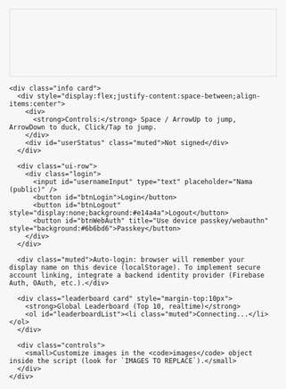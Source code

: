 
<html lang="id">
<head>
  <meta charset="utf-8" />
  <meta name="viewport" content="width=device-width,initial-scale=1" />
  <title>Game Joy - Clone (Customizable) + Login & Realtime Leaderboard</title>
  <style>
    :root{ --bg-color:#f7f7f7; }
    html,body{height:100%;margin:0;font-family:Inter,system-ui,Arial;background:var(--bg-color);display:flex;align-items:center;justify-content:center}
    .wrap{max-width:960px;width:95%;}
    canvas{display:block;width:100%;height:auto;border:1px solid #ddd;background:transparent}
    .info{margin-top:10px;color:#333;font-size:14px}
    .controls{margin-top:8px}
    .controls small{display:block;color:#666}

    /* simple UI boxes */
    .ui-row{display:flex;gap:8px;align-items:center;margin-top:10px}
    .card{background:#fff;padding:10px;border-radius:8px;box-shadow:0 6px 18px rgba(0,0,0,0.06)}
    .login{display:flex;gap:8px;align-items:center}
    input[type=text]{padding:6px 8px;border-radius:4px;border:1px solid #ccc}
    button{padding:6px 10px;border-radius:6px;border:none;cursor:pointer;background:#2d8cff;color:#fff}
    .leaderboard{margin-top:12px}
    .leaderboard ol{padding-left:18px}
    .muted{color:#666;font-size:13px}
  </style>
</head>
<body>
  <div class="wrap">
    <canvas id="game" width="800" height="200" aria-label="game-joy clone game"></canvas>

    <div class="info card">
      <div style="display:flex;justify-content:space-between;align-items:center">
        <div>
          <strong>Controls:</strong> Space / ArrowUp to jump, ArrowDown to duck, Click/Tap to jump.
        </div>
        <div id="userStatus" class="muted">Not signed</div>
      </div>

      <div class="ui-row">
        <div class="login">
          <input id="usernameInput" type="text" placeholder="Nama (public)" />
          <button id="btnLogin">Login</button>
          <button id="btnLogout" style="display:none;background:#e14a4a">Logout</button>
          <button id="btnWebAuth" title="Use device passkey/webauthn" style="background:#6b6bd6">Passkey</button>
        </div>
      </div>

      <div class="muted">Auto-login: browser will remember your display name on this device (localStorage). To implement secure account linking, integrate a backend identity provider (Firebase Auth, OAuth, etc.).</div>

      <div class="leaderboard card" style="margin-top:10px">
        <strong>Global Leaderboard (Top 10, realtime)</strong>
        <ol id="leaderboardList"><li class="muted">Connecting...</li></ol>
      </div>

      <div class="controls">
        <small>Customize images in the <code>images</code> object inside the script (look for `IMAGES TO REPLACE`).</small>
      </div>
    </div>
  </div>

<!--
  Notes for developers:
  - This single-file demo adds simple client-side login (localStorage) with optional WebAuthn placeholder.
  - Realtime leaderboard uses Firebase Firestore listeners. You MUST create a Firebase project and replace the CONFIG below with your project's config. Firestore rules should allow secure writes only from authenticated clients in production.
  - For production: do server-side validation of submitted scores to prevent cheating.
-->

<script>
/* ---------------------------
   Configuration & sizes (same as before)
*/
const CONFIG = {
  baseWidth: 800,
  baseHeight: 200,
  groundY: 150,
  gravity: 0.6,
  jumpVelocity: -12,
  speedStart: 6,
  speedIncreaseRate: 0.002
};

// --- IMAGES TO REPLACE ---
const images = {
  background: 'Artboard 1.png',
  player: 'Artboard 5.png',
  obstacleSmall: 'Artboard 2.png',
  obstacleLarge: 'Artboard 3.png',
  flyer: 'Artboard 4.png',
  ground: 'images/ground.png'
};

/* ---------------------------
   Firebase (Realtime leaderboard)
   ---------------------------
   - Replace the firebaseConfig object with your project's config.
   - You can use Firebase Firestore with a collection `scores` where each doc has {name: string, score: number, ts: timestamp}
   - Firestore will be used only from client in this demo. For production you should secure writes using Firebase Auth or a server.
*/

// --- FIREBASE CONFIG (REPLACE with your project's settings) ---
const FIREBASE_CONFIG = {
  apiKey: "REPLACE_WITH_YOUR_API_KEY",
  authDomain: "REPLACE_WITH_YOUR_AUTH_DOMAIN",
  projectId: "REPLACE_WITH_YOUR_PROJECT_ID",
  storageBucket: "REPLACE_WITH_YOUR_STORAGE_BUCKET",
  messagingSenderId: "REPLACE_WITH_MESSAGING_SENDER_ID",
  appId: "REPLACE_WITH_APP_ID"
};

// Firestore variables (initialized later if config set)
let firestore = null;
let firebaseApp = null;

// If user supplies real Firebase config, we'll dynamically load Firebase SDK and init.
async function initFirebase(){
  if(!FIREBASE_CONFIG.apiKey || FIREBASE_CONFIG.apiKey.startsWith('REPLACE')) return false;
  // load compat SDKs
  await loadScript('https://www.gstatic.com/firebasejs/9.22.2/firebase-app-compat.js');
  await loadScript('https://www.gstatic.com/firebasejs/9.22.2/firebase-firestore-compat.js');
  firebaseApp = firebase.initializeApp(FIREBASE_CONFIG);
  firestore = firebase.firestore();
  console.log('Firebase initialized');
  return true;
}
function loadScript(src){
  return new Promise((res,rej)=>{
    const s = document.createElement('script'); s.src = src; s.onload = res; s.onerror = rej; document.head.appendChild(s);
  });
}

/* ---------------------------
   Simple client 'login' using localStorage + optional WebAuthn placeholder
   - This stores only a public display name locally (not secure account linking).
   - For real accounts, integrate Firebase Auth / OAuth and require user verification.
*/
const UI = {
  usernameInput: null, btnLogin: null, btnLogout: null, btnWebAuth: null, userStatus: null, leaderboardList: null
};

function setupUI(){
  UI.usernameInput = document.getElementById('usernameInput');
  UI.btnLogin = document.getElementById('btnLogin');
  UI.btnLogout = document.getElementById('btnLogout');
  UI.btnWebAuth = document.getElementById('btnWebAuth');
  UI.userStatus = document.getElementById('userStatus');
  UI.leaderboardList = document.getElementById('leaderboardList');

  UI.btnLogin.addEventListener('click', ()=>{
    const name = (UI.usernameInput.value || '').trim();
    if(!name) return alert('Masukkan nama untuk tampil di leaderboard');
    localStorage.setItem('dino_display_name', name);
    setUser(name);
  });
  UI.btnLogout.addEventListener('click', ()=>{
    localStorage.removeItem('dino_display_name');
    setUser(null);
  });
  UI.btnWebAuth.addEventListener('click', async ()=>{
    // WebAuthn placeholder: in real app you'd call navigator.credentials.create/get with a server challenge.
    alert('WebAuthn/passkey flow: perlu integrasi server. This demo shows a placeholder.');
  });

  // auto-login if name stored
  const saved = localStorage.getItem('dino_display_name');
  if(saved) { setUser(saved); UI.usernameInput.value = saved; }
  else setUser(null);
}

function setUser(name){
  if(name){ UI.userStatus.textContent = 'Signed as: ' + name; UI.btnLogout.style.display = 'inline-block'; }
  else { UI.userStatus.textContent = 'Not signed'; UI.btnLogout.style.display = 'none'; }
}

/* ---------------------------
   Leaderboard functions (uses firestore)
*/
async function submitScoreToLeaderboard(name, score){
  if(!firestore){ console.warn('Firestore not initialized. Score not sent.'); return; }
  try{
    await firestore.collection('scores').add({ name: name || 'anonymous', score: score, ts: firebase.firestore.FieldValue.serverTimestamp() });
    console.log('Score submitted');
  } catch(e){ console.error('Failed to submit score', e); }
}

function listenLeaderboard(){
  if(!firestore){ UI.leaderboardList.innerHTML = '<li class="muted">Enable Firebase config to see leaderboard.</li>'; return; }
  // Query top 10 scores descending; if same score, latest ts
  firestore.collection('scores').orderBy('score','desc').limit(10).onSnapshot((snap)=>{
    const items = [];
    snap.forEach(doc=>{ const d = doc.data(); items.push({name: d.name, score: d.score}); });
    renderLeaderboard(items);
  }, (err)=>{ console.error(err); UI.leaderboardList.innerHTML = '<li class="muted">Error loading leaderboard</li>'; });
}

function renderLeaderboard(items){
  if(!items || items.length===0) { UI.leaderboardList.innerHTML = '<li class="muted">No scores yet</li>'; return; }
  UI.leaderboardList.innerHTML = items.map(i=>`<li>${escapeHtml(i.name)} — ${i.score}</li>`).join('');
}
function escapeHtml(s){ return String(s).replace(/[&<>"]/g, (m)=>({ '&':'&amp;','<':'&lt;','>':'&gt;','"':'&quot;' }[m])); }

/* ---------------------------
   Game code (same logic as before but emitting score to leaderboard on game over)
*/
let canvas = document.getElementById('game');
let ctx = canvas.getContext('2d');
const W = CONFIG.baseWidth; const H = CONFIG.baseHeight; canvas.width = W; canvas.height = H;
function clear() { ctx.clearRect(0,0,W,H); }
function loadImage(src){ return new Promise((resolve)=>{ const img = new Image(); img.onload = ()=>resolve(img); img.onerror = ()=>resolve(null); img.src = src; }); }

(async function main(){
  setupUI();
  const firebaseOk = await initFirebase();
  if(firebaseOk) listenLeaderboard(); else { listenLeaderboard(); }

  const [bgImg, playerImg, obsSmallImg, obsLargeImg, flyerImg, groundImg] = await Promise.all([
    loadImage(images.background), loadImage(images.player), loadImage(images.obstacleSmall), loadImage(images.obstacleLarge), loadImage(images.flyer), loadImage(images.ground)
  ]);
  const assets = { bgImg, playerImg, obsSmallImg, obsLargeImg, flyerImg, groundImg };
  startGame(assets);
})();

function startGame(assets){
  let speed = CONFIG.speedStart; let frame = 0; let score = 0; let running = true;
  const player = { x:50, y:CONFIG.groundY-47, w:64, h:67, vy:0, onGround:true, ducking:false };
  const obstacles = [];
  let spawnTimer=0; let spawnInterval=90;

  const audioCtx = new (window.AudioContext || window.webkitAudioContext)();
  function playJump(){ const o = audioCtx.createOscillator(), g = audioCtx.createGain(); o.type='sine'; o.frequency.value=450; g.gain.setValueAtTime(0.0001,audioCtx.currentTime); g.gain.exponentialRampToValueAtTime(0.15,audioCtx.currentTime+0.01); g.gain.exponentialRampToValueAtTime(0.0001,audioCtx.currentTime+0.25); o.connect(g); g.connect(audioCtx.destination); o.start(); o.stop(audioCtx.currentTime+0.3); }
  function playDie(){ const o = audioCtx.createOscillator(), g = audioCtx.createGain(); o.type='square'; o.frequency.value=120; g.gain.setValueAtTime(0.0001,audioCtx.currentTime); g.gain.linearRampToValueAtTime(0.2,audioCtx.currentTime+0.02); g.gain.exponentialRampToValueAtTime(0.0001,audioCtx.currentTime+0.5); o.connect(g); g.connect(audioCtx.destination); o.start(); o.stop(audioCtx.currentTime+0.6); }
  function playPoint(){ const o = audioCtx.createOscillator(), g = audioCtx.createGain(); o.type='sine'; o.frequency.value=800; g.gain.setValueAtTime(0.0001,audioCtx.currentTime); g.gain.exponentialRampToValueAtTime(0.12,audioCtx.currentTime+0.01); g.gain.exponentialRampToValueAtTime(0.0001,audioCtx.currentTime+0.12); o.connect(g); g.connect(audioCtx.destination); o.start(); o.stop(audioCtx.currentTime+0.16); }

  function spawnObstacle(){ const kind = Math.random()<0.2?'flyer':(Math.random()<0.5?'large':'small'); if(kind==='small'){ obstacles.push({x:W+10,kind:'small',w:assets.obsSmallImg?assets.obsSmallImg.width:25,h:assets.obsSmallImg?assets.obsSmallImg.height:50,y:CONFIG.groundY-(assets.obsSmallImg?assets.obsSmallImg.height:50)}); } else if(kind==='large'){ obstacles.push({x:W+10,kind:'large',w:assets.obsLargeImg?assets.obsLargeImg.width:50,h:assets.obsLargeImg?assets.obsLargeImg.height:70,y:CONFIG.groundY-(assets.obsLargeImg?assets.obsLargeImg.height:70)}); } else { const flyY = CONFIG.groundY - (assets.flyerImg?assets.flyerImg.height+60:90); obstacles.push({x:W+10,kind:'flyer',w:assets.flyerImg?assets.flyerImg.width:46,h:assets.flyerImg?assets.flyerImg.height:40,y:flyY}); } }

  function update(){ if(!running) return; frame++; speed += CONFIG.speedIncreaseRate; player.vy += CONFIG.gravity; player.y += player.vy; if(player.y > CONFIG.groundY - (player.ducking ? player.h/2 : player.h)){ player.y = CONFIG.groundY - (player.ducking ? player.h/2 : player.h); player.vy = 0; player.onGround = true; } else player.onGround = false; spawnTimer++; if(spawnTimer>spawnInterval){ spawnTimer=0; spawnInterval = 60 + Math.floor(Math.random()*120); spawnObstacle(); } for(let i=obstacles.length-1;i>=0;i--){ const o = obstacles[i]; o.x -= speed; if(o.x + o.w < -50) obstacles.splice(i,1); if(rectIntersect(player.x, player.y, player.w*(player.ducking?0.8:1), player.ducking?player.h/2:player.h, o.x, o.y, o.w, o.h)){ running=false; playDie(); onGameOver(); } } if(frame%6===0){ score++; if(score%100===0) playPoint(); } }
  function rectIntersect(ax,ay,aw,ah,bx,by,bw,bh){ return ax < bx + bw && ax + aw > bx && ay < by + bh && ay + ah > by; }

  function draw(){ clear(); if(assets.bgImg){ const tileW = assets.bgImg.width || W; for(let x=0;x<W;x+=tileW){ ctx.drawImage(assets.bgImg, x, 0, tileW, H); } } else { const g = ctx.createLinearGradient(0,0,0,H); g.addColorStop(0,'#e9e9e9'); g.addColorStop(1,'#f7f7f7'); ctx.fillStyle = g; ctx.fillRect(0,0,W,H); } ctx.fillStyle='rgba(0,0,0,0.06)'; ctx.fillRect(0, CONFIG.groundY, W, 2); for(const o of obstacles){ if(o.kind==='small' && assets.obsSmallImg){ ctx.drawImage(assets.obsSmallImg, o.x, o.y, o.w, o.h); } else if(o.kind==='large' && assets.obsLargeImg){ ctx.drawImage(assets.obsLargeImg, o.x, o.y, o.w, o.h); } else if(o.kind==='flyer' && assets.flyerImg){ ctx.drawImage(assets.flyerImg, o.x, o.y, o.w, o.h); } else { ctx.fillStyle='#444'; ctx.fillRect(o.x, o.y, o.w, o.h); } }
    if(assets.playerImg){ const drawH = player.ducking ? player.h/2 : player.h; ctx.drawImage(assets.playerImg, player.x, player.y + (player.ducking?player.h/2:0), player.w, drawH); } else { ctx.fillStyle='#222'; const drawH = player.ducking ? player.h/2 : player.h; ctx.fillRect(player.x, player.y + (player.ducking?player.h/2:0), player.w, drawH); }
    ctx.fillStyle='#111'; ctx.font='16px monospace'; ctx.fillText('Score: ' + score, W - 140, 30);
    if(!running){ ctx.fillStyle='rgba(0,0,0,0.6)'; ctx.fillRect(W/2 - 120, H/2 - 30, 240, 60); ctx.fillStyle='#fff'; ctx.font='18px sans-serif'; ctx.textAlign='center'; ctx.fillText('Game Over — Click/Space to restart', W/2, H/2 + 6); ctx.textAlign='start'; }
  }

  function jump(){ if(!running){ restart(); return; } if(player.onGround){ player.vy = CONFIG.jumpVelocity; player.onGround = false; playJump(); } }
  function duck(state){ player.ducking = state && player.onGround; }
  document.addEventListener('keydown',(e)=>{ if(e.code==='Space' || e.code==='ArrowUp'){ e.preventDefault(); jump(); } if(e.code==='ArrowDown'){ e.preventDefault(); duck(true); } });
  document.addEventListener('keyup',(e)=>{ if(e.code==='ArrowDown'){ duck(false); } });
  canvas.addEventListener('mousedown',()=>{ jump(); });
  canvas.addEventListener('touchstart',(e)=>{ e.preventDefault(); jump(); }, {passive:false});

  function restart(){ obstacles.length=0; score=0; speed=CONFIG.speedStart; frame=0; spawnTimer=0; spawnInterval=90; running=true; player.y = CONFIG.groundY - player.h; player.vy=0; player.ducking=false; playPoint(); }

  // when game over, push score to leaderboard (if user signed and firebase enabled)
  function onGameOver(){
    const name = localStorage.getItem('dino_display_name') || 'anonymous';
    if(firestore){ submitScoreToLeaderboard(name, score); }
    // also update leaderboard UI locally while waiting for realtime update
    // show a little message
    UI.leaderboardList.insertAdjacentHTML('afterbegin', `<li><em>Submitted: ${escapeHtml(name)} — ${score}</em></li>`);
  }

  function loop(){ update(); draw(); requestAnimationFrame(loop); }
  loop();
}
</script>
</body>
</html>

